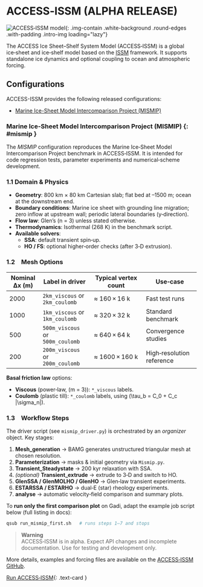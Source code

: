 # ACCESS‑ISSM (ALPHA RELEASE)

![ACCESS‑ISSM model](/assets/model-config-logos/configurations-without-titles/access-issm.png){: .img-contain .white-background .round-edges .with-padding .intro-img loading="lazy"}

The ACCESS Ice Sheet–Shelf System Model (ACCESS‑ISSM) is a global ice‑sheet and ice‑shelf model based on the [ISSM](/models/model_components/ice-sheet) framework.  It supports standalone ice dynamics and optional coupling to ocean and atmospheric forcing.

## Configurations 
ACCESS-ISSM provides the following released configurations:

- [Marine Ice-Sheet Model Intercomparison Project (MISMIP)](#mismip)

### Marine Ice-Sheet Model Intercomparison Project (MISMIP) {: #mismip }
The _MISMIP_ configuration reproduces the Marine Ice‑Sheet Model Intercomparison Project benchmark in ACCESS‑ISSM. It is intended for code regression tests, parameter experiments and numerical‑scheme development.

### 1.1 Domain & Physics

- **Geometry**: 800 km × 80 km Cartesian slab; flat bed at –1500 m; ocean at the downstream end.
- **Boundary conditions**: Marine ice sheet with grounding line migration; zero inflow at upstream wall; periodic lateral boundaries (y‑direction).
- **Flow law**: Glen’s \(n = 3\) unless stated otherwise.
- **Thermodynamics**: Isothermal (268 K) in the benchmark script.
- **Available solvers**:
  - **SSA**: default transient spin‑up.
  - **HO / FS**: optional higher‑order checks (after 3‑D extrusion).

### 1.2 Mesh Options

| Nominal Δx (m) | Label in driver                  | Typical vertex count | Use‑case                  |
| -------------- | -------------------------------- | -------------------- | ------------------------- |
| 2000           | `2km_viscous` or `2km_coulomb`   |  ≈ 160 × 16 k        | Fast test runs            |
| 1000           | `1km_viscous` or `1km_coulomb`   |  ≈ 320 × 32 k        | Standard benchmark        |
| 500            | `500m_viscous` or `500m_coulomb` |  ≈ 640 × 64 k        | Convergence studies       |
| 200            | `200m_viscous` or `200m_coulomb` |  ≈ 1600 × 160 k      | High‑resolution reference |

**Basal friction law** options:

- **Viscous** (power‑law, \(m = 3\)): `*_viscous` labels.
- **Coulomb** (plastic till): `*_coulomb` labels, using \(\tau\_b = C_0 + C\_c |\sigma\_n|\).

### 1.3 Workflow Steps

The driver script (see `mismip_driver.py`) is orchestrated by an *organizer* object.  Key stages:

1. **Mesh\_generation** → BAMG generates unstructured triangular mesh at chosen resolution.
2. **Parameterization** → masks & initial geometry via `Mismip.py`.
3. **Transient\_Steadystate** → 200 kyr relaxation with SSA.
4. *(optional)* **Transient\_extrude** → extrude to 3‑D and switch to HO.
5. **GlenSSA / GlenMOLHO / GlenHO** → Glen‐law transient experiments.
6. **ESTARSSA / ESTARHO** → dual‐E (star) rheology experiments.
7. **analyse** → automatic velocity‑field comparison and summary plots.

To **run only the first comparison plot** on Gadi, adapt the example job script below (full listing in docs):

```bash
qsub run_mismip_first.sh   # runs steps 1–7 and stops
```
> **Warning**  
> ACCESS‑ISSM is in alpha.  Expect API changes and incomplete documentation.  Use for testing and development only.

More details, examples and forcing files are available on the [ACCESS‑ISSM GitHub](https://github.com/ACCESS-NRI/access-issm).

[Run ACCESS‑ISSM](/models/run-a-model/run-access-issm){: .text-card }
